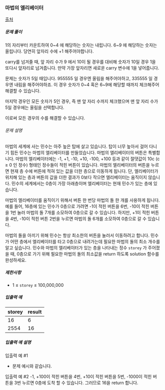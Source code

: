 ### 마법의 엘리베이터

[출처](https://school.programmers.co.kr/learn/courses/30/lessons/148653)

##### 문제 풀이
1의 자리부터 카운트하여 0~4 에 해당하는 숫자는 내립니다.
6~9 에 해당하는 숫자는 올립니다. 당연히 앞자리 수에 +1 해주어야합니다.

carry를 넘겨줄 때, 앞 자리 수가 9 에서 10이 될 경우를 대비해
숫자가 10일 경우 1을 또다시 앞자리로 넘겨줍니다.
만약 가장 앞자리면 새로운 carry 변수에 1을 넣어줍니다.

문제는 숫자가 5일 때입니다.
955555 일 경우엔 올림을 해주어야하고,
335555 일 경우엔 내림을 해주어야하죠.
이 경우 숫자가 0~4 혹은 6~9에 해당할 때까지 체크해주어 해결할 수 있습니다.

마지막 경우인 모든 숫자가 5인 경우, 즉 맨 앞 자리 수까지 체크했으며 맨 앞 자리 수가 5일 경우에는 올림을 선택합니다.

이로써 모든 경우의 수를 해결할 수 있습니다.

###### 문제 설명

마법의 세계에 사는 민수는 아주 높은 탑에 살고 있습니다. 탑이 너무 높아서 걸어 다니기 힘든 민수는 마법의 엘리베이터를 만들었습니다. 마법의 엘리베이터의 버튼은 특별합니다. 마법의 엘리베이터에는 -1, +1, -10, +10, -100, +100 등과 같이 절댓값이 10c (c ≥ 0 인 정수) 형태인 정수들이 적힌 버튼이 있습니다. 마법의 엘리베이터의 버튼을 누르면 현재 층 수에 버튼에 적혀 있는 값을 더한 층으로 이동하게 됩니다. 단, 엘리베이터가 위치해 있는 층과 버튼의 값을 더한 결과가 0보다 작으면 엘리베이터는 움직이지 않습니다. 민수의 세계에서는 0층이 가장 아래층이며 엘리베이터는 현재 민수가 있는 층에 있습니다.

마법의 엘리베이터를 움직이기 위해서 버튼 한 번당 마법의 돌 한 개를 사용하게 됩니다.예를 들어, 16층에 있는 민수가 0층으로 가려면 -1이 적힌 버튼을 6번, -10이 적힌 버튼을 1번 눌러 마법의 돌 7개를 소모하여 0층으로 갈 수 있습니다. 하지만, +1이 적힌 버튼을 4번, -10이 적힌 버튼 2번을 누르면 마법의 돌 6개를 소모하여 0층으로 갈 수 있습니다.

마법의 돌을 아끼기 위해 민수는 항상 최소한의 버튼을 눌러서 이동하려고 합니다. 민수가 어떤 층에서 엘리베이터를 타고 0층으로 내려가는데 필요한 마법의 돌의 최소 개수를 알고 싶습니다. 민수와 마법의 엘리베이터가 있는 층을 나타내는 정수 <code>storey</code> 가 주어졌을 때, 0층으로 가기 위해 필요한 마법의 돌의 최소값을 return 하도록 solution 함수를 완성하세요.

##### 제한사항

- 1 ≤ <code>storey</code> ≤ 100,000,000

##### 입출력 예

| storey | result |
| :--  | :-- |
| 16 | 6 |
| 2554 | 16 |

##### 입출력 예 설명

입출력 예 #1
- 문제 예시와 같습니다.

입출력 예 #2
-1, +100이 적힌 버튼을 4번, +10이 적힌 버튼을 5번, -1000이 적힌 버튼을 3번 누르면 0층에 도착 할 수 있습니다. 그러므로 16을 return 합니다.